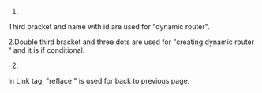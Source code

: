 1.
Third bracket and name with id are used for "dynamic router".

2.Double third bracket and three dots are used for "creating dynamic router " and it is if conditional.

2.
In Link tag, "reflace " is used for back to previous page.
